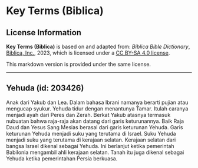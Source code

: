 # Key Terms (Biblica)

## License Information

**Key Terms (Biblica)** is based on and adapted from: _Biblica Bible Dictionary_, [Biblica, Inc.](https://www.biblica.com/), 2023, which is licensed under a [CC BY-SA 4.0 license](https://creativecommons.org/licenses/by-sa/4.0/legalcode.en).

This markdown version is provided under the same license.



--------------------------------

## Yehuda (id: 203426)

Anak dari Yakub dan Lea. Dalam bahasa Ibrani namanya berarti pujian atau mengucap syukur. Yehuda tidur dengan menantunya Tamar. Itulah caranya menjadi ayah dari Peres dan Zerah. Berkat Yakub atasnya termasuk nubuatan bahwa raja\-raja akan datang dari garis keturunannya. Baik Raja Daud dan Yesus Sang Mesias berasal dari garis keturunan Yehuda. Garis keturunan Yehuda menjadi suku yang terutama di Israel. Suku Yehuda menjadi suku yang terutama di kerajaan selatan. Kerajaan selatan dari bangsa Israel dikenal sebagai Yehuda. Ini berlanjut ketika pemerintah Babilonia mengambil ahli kerajaan selatan. Tanah itu juga dikenal sebagai Yehuda ketika pemerintahan Persia berkuasa.


